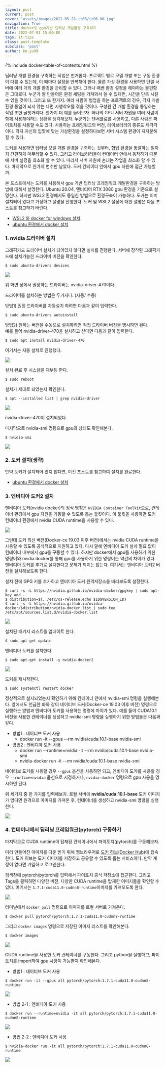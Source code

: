 ```yaml
---
layout: post
current: post
cover: 'assets/images/2022-05-28-it06/it06.00.jpg'
navigation: True
title: docker로 gpu기반 딥러닝 개발환경 구축하기
date: 2022-07-01 15:00:00
tags: it-tips
class: post-template
subclass: 'post'
author: km.yu99
---
```

{% include docker-table-of-contents.html %}


딥러닝 개발 환경을 구축하는 작업은 번거롭다. 프로젝트 별로 모델 개발 또는 구동 환경이 다를 수 있는데, 이 때마다 설정을 반복해야 한다. 물론 가상 환경을 사용하면 단일 서버에 여러 개의 개발 환경을 관리할 수 있다. 그러나 매번 환경 설정을 해야하는 불편함은 그대로다. 누군가 잘 만들어둔 환경 세팅을 가져와서 쓸 수 있다면, 시간을 단축 시킬 수 있을 것이다. 그리고 또 한가지. 여러 사람이 협업을 하는 프로젝트의 경우, 각자 개발 환경 통일이 되지 않는 다면 시행착오를 겪을 것이다. 구성원 간 개발 환경을 통일하는 작업 또한 골칫거리다. 한가지 더 예를 들어보자. 하나의 GPU 서버 자원을 여러 사람이 함께 사용해야하는 상황을 생각해보자. 누군가는 텐서플로를 사용하고, 다른 사람은 파이토치를 사용할 수도 있다. 사용하는 프레임워크의 버전, 라이브러리의 종류도 제각각이다. 각자 자신의 입맛에 맞는 가상환경을 설정하다보면 서버 시스템 환경이 지저분해질 수 있다.

도커를 사용하면 딥러닝 모델 개발 환경을 구축하는 것부터, 협업 환경을 통일하는 일까지 간편하게 마무리할 수 있다. 그리고 라이브러리들이 컨테이터 안에서 동작하기 때문에 서버 설정을 최소화 할 수 있다. 따라서 서버 자원에 손대는 작업을 최소화 할 수 있다. 마지막으로 한가지 변수만 남았다. 도커 컨테이터 안에서 gpu 자원에 접근 가능할까.

본 포스트에서는 도커를 사용해서 gpu 기반 딥러닝 프레임워크 개발환경을 구축하는 방법에 대해서 설명한다. Ubuntu 20.04, 엔비티어 RTX 3080 gpu 환경을 기준으로 설명한다. 하지만 WSL2 환경에서도 동일한 방법으로 환경구축이 가능하다. 도커는 이미 설치되어 있다고 가정하고 설명을 진행한다. 도커 및 WSL2 설정에 대한 설명은 다음 포스트를 참고하기 바란다.

- [WSL2 와 docker for windows 설치](https://sguys99.github.io/it06)
- [ubuntu 환경에서 docker 설치](https://sguys99.github.io/it07)



### 1. nvidia 드라이버 설치
그래픽카드 드라이버 설치가 되어있지 않다면 설치를 진행한다. 서버에 장착된 그래픽카드에 설치가능한 드라이버 버전을 확인한다.

```
$ sudo ubuntu-drivers devices
```

<img src="assets/images/2022-07-01-it08/it08.01.jpg">

위 화면 상에서 권장하는 드라이버는 nvidia-driver-470이다.

 

드라이버를 설치하는 방법은 두가지다. (자동/ 수동)

방법1) 권장 드라이버를 자동설치 하려면 다음과 같이 입력한다.

```
$ sudo ubuntu-drivers autoinstall
```

방법2) 원하는 버전을 수동으로 설치하려면 직접 드라이버 버전을 명시하면 된다.  
예를 들어 nvidia-driver-470을 설치하고 싶다면 다음과 같이 입력한다.

```
$ sudo apt install nvidia-driver-470
```

여기서는 자동 설치로 진행했다.

<img src="assets/images/2022-07-01-it08/it08.02.jpg">

설치 완료 후 시스템을 재부팅 한다.

```
$ sudo reboot
```



설치가 제대로 되었는지 확인한다.

```
$ apt --installed list | grep nvidia-driver
```

<img src="assets/images/2022-07-01-it08/it08.03.jpg">

nvidia-driver-470이 설치되었다.



마지막으로 nvidia-smi 명령으로 gpu의 상태도 확인해본다.

```
$ nvidia-smi
```

<img src="assets/images/2022-07-01-it08/it08.04.jpg">

### 2. 도커 설치(생략)

만약 도커가 설치되어 있지 않다면, 이전 포스트를 참고하여 설치를 완료한다.

- [ubuntu 환경에서 docker 설치](https://sguys99.github.io/it07)



### 3. 엔비디아 도커2 설치

엔비디아 도커(nvidia docker)의 정식 명칭은 `NVIDIA Container Toolkit`으로, 컨테이너 환경에서 gpu 자원을 가동할 수 있도록 돕는 툴킷이다. 이 툴킷을 사용하면 도커 컨테이너 환경에서 nvidia CUDA runtime을 사용할 수 있다.

<img src="assets/images/2022-07-01-it08/it08.05.jpg">

그런데 도커 최신 버전(Docker-ce 19.03 이후 버전)에서는 nvidia CUDA runtime을 사용할 수 있도록 공식적으로 지원하고 있다. 다시 말해 엔비디아 도커 설치 필요 없이 컨테이너 내부에서 gpu를 구동할 수 있다. 하지만 docker에서 gpu를 사용하기 위한 명령어와 nvidia docker를 통해 gpu를 사용하기 위한 명령어는 약간의 차이가 있다. 엔비디아 도커를 추가로 설치한다고 문제가 되지는 않는다. 여기서는 엔비디아 도커2 버전을 설치해보도록 한다. 



설치 전에 GPG 키를 추가하고 엔비디아 도커 원격저장소를 바라보도록 설정한다.

```
$ curl -s -L https://nvidia.github.io/nvidia-docker/gpgkey | sudo apt-key add -
$ distribution=$(. /etc/os-release;echo $ID$VERSION_ID)
$ curl -s -L https://nvidia.github.io/nvidia-docker/$distribution/nvidia-docker.list | sudo tee /etc/apt/sources.list.d/nvidia-docker.list
```

<img src="assets/images/2022-07-01-it08/it08.06.jpg">

설치된 패키지 리스트를 업데이트 한다.

```
$ sudo apt-get update
```



엔비디아 도커를 설치한다.

```
$ sudo apt-get install -y nvidia-docker2
```

<img src="assets/images/2022-07-01-it08/it08.07.jpg">

도커를 재시작한다.

```
$ sudo systemctl restart docker
```



정상적으로 설지되었는지 확인하기 위해 컨테이너 안에서 nvidia-smi 명령을 실행해본다. 앞에서도 언급한 바와 같이 네이티브 도커(Docker-ce 19.03 이후 버전) 명령으로 실행하는 방법과 엔비디아 도커를 사용하는 명령에 차이가 있다. 예를 들어 CUDA10.1 버전을 사용한 컨테이너를 생성하고 nvidia-smi 명령을 실행하기 위한 방법들은 다음과 같다.

- 방법1 : 네이티브 도커 사용
  - docker run -it --gpus --rm nvidia/cuda:10.1-base nvidia-smi
- 방법2 : 엔비디아 도커 사용
  - docker run --runtime=nvidia -it --rm nvidia/cuda:10.1-base nvidia-smi
  - nvidia-docker run -it --rm nvidia/cuda:10.1-base nvidia-smi

네이티브 도커를 사용할 경우 `--gpus` 옵션을 사용하면 되고, 엔비디아 도커를 사용할 경우 `--runtime=nvidia` 옵션으로 지정하거나, `nvidia-docker` 명령으로 gpu 사용을 명시하면 된다. 



 위 세가지 중 한 가지를 입력해보자. 로컬 서버에 **nvidia/cuda:10.1-base** 도커 이미지가 없다면 원격으로 이미지를 가져온 후, 컨테이너를 생성하고 nvidia-smi 명령을 실행한다.

<img src="assets/images/2022-07-01-it08/it08.08.jpg">

### 4. 컨테이너에서 딥러닝 프레임워크(pytorch) 구동하기

마지막으로 CUDA runtime이 탑재된 컨테이너에서 파이토치(pytorch)를 구동해보자. 

미리 만들어진 이미지를 다운 받기 위해 웹브라우저로 [도커 허브(Docker Hub)](https://hub.docker.com/)에 접속한다. 도커 허브는 도커 이미지를 저장하고 공유할 수 있도록 돕는 서비스이다. 만약 계정이 없다면 가입하고 로그인한다.

검색창에 pytorch/pytorch를 입력해서 파이토치 공식 저장소에 접근한다. 그리고 Tags를 클릭하면 다양한 버전, 다양한 CUDA runtime을 탑재한 이미지들을 확인할 수 있다. 여기서는 `1.7.1-cuda11.0-cudnn8-runtime`이미지를 가져오도록 한다.

<img src="assets/images/2022-07-01-it08/it08.09.jpg">

터미널에서 `docker pull` 명령으로 이미지를 로컬 서버로 가져온다.

```
$ docker pull pytorch/pytorch:1.7.1-cuda11.0-cudnn8-runtime
```

그리고 `docker images` 명령으로 저장된 이미지 리스트를 확인해본다.

```
$ docker images
```

<img src="assets/images/2022-07-01-it08/it08.10.jpg">

CUDA runtime을 사용한 도커 컨테이너를 구동한다. 그리고 python을 실행하고, 파이토치를 import하여 gpu 사용이 가능한지 확인해본다.

- 방법1 : 네이티브 도커 사용

```
$ docker run -it --gpus all pytorch/pytorch:1.7.1-cuda11.0-cudnn8-runtime
```

<img src="assets/images/2022-07-01-it08/it08.11.jpg">

- 방법 2-1 : 엔비디아 도커 사용

```
$ docker run --runtime=nvidia -it all pytorch/pytorch:1.7.1-cuda11.0-cudnn8-runtime
```

<img src="assets/images/2022-07-01-it08/it08.12.jpg">

- 방법 2-2 : 엔비디아 도커 사용

```
$ nvidia-docker run -it all pytorch/pytorch:1.7.1-cuda11.0-cudnn8-runtime
```

<img src="assets/images/2022-07-01-it08/it08.13.jpg">